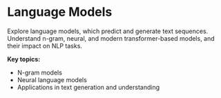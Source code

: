 # Language Models

Explore language models, which predict and generate text sequences. Understand n-gram, neural, and modern transformer-based models, and their impact on NLP tasks.

**Key topics:**
- N-gram models
- Neural language models
- Applications in text generation and understanding 